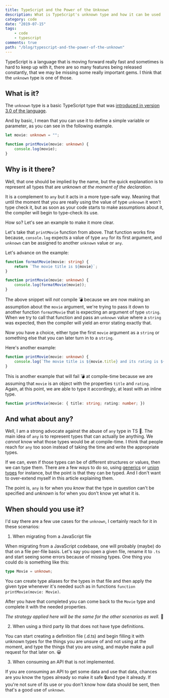 ```yaml
---
title: TypeScript and the Power of the Unknown
description: What is TypeScript's unknown type and how it can be used
category: code
date: "2019-07-15"
tags: 
    - code
    - typescript
comments: true
path: "/blog/typescript-and-the-power-of-the-unknown"
---
```

TypeScript is a language that is moving forward really fast and sometimes is hard to keep up with it, there are so many features being released constantly, that we may be missing some really important gems. I think that the `unknown` type is one of those.

## What is it?

The `unknown` type is a basic TypeScript type that was [introduced in version 3.0 of the language](https://www.typescriptlang.org/docs/handbook/release-notes/typescript-3-0.html#new-unknown-top-type).

And by basic, I mean that you can use it to define a simple variable or parameter, as you can see in the following example.

```ts
let movie: unknown = "";

function printMovie(movie: unknown) {
    console.log(movie);
}
```

## Why is it there?

Well, that one should be implied by the name, but the quick explanation is to represent all types that are unknown *at the moment of the declaration*.

It is a complement to `any` but it acts in a more type-safe way. Meaning that until the moment that you are really using the value of type `unknown` it won't type check it, but as soon as your code starts to make assumptions about it, the compiler will begin to type-check its use.

How so? Let's see an example to make it more clear.

Let's take that `printMovie` function from above. That function works fine because, `console.log` expects a value of type `any` for its first argument, and `unknown` can be assigned to another `unknown` value or `any`.

Let's advance on the example:

```ts
function formatMovie(movie: string) {
    return `The movie title is ${movie}`;
}

function printMovie(movie: unknown) {
    console.log(formatMovie(movie));
}
```

The above snippet will *not* compile 💣 because we are now making an assumption about the `movie` argument, we're trying to pass it down to another function `formatMovie` that is expecting an argument of type `string`. When we try to call that function and pass an `unknown` value where a `string` was expected, then the compiler will yield an error stating exactly that.

Now you have a choice, either type the first `movie` argument as a `string` or something else that you can later turn in to a `string`.

<script async src="//pagead2.googlesyndication.com/pagead/js/adsbygoogle.js"></script>
<!-- Responsive content -->

<ins class="adsbygoogle"
     style="display:block"
     data-ad-client="ca-pub-1865353648221711"
     data-ad-slot="8499334570"
     data-ad-format="auto"></ins>

<script>
(adsbygoogle = window.adsbygoogle || []).push({});
</script>

Here's another example:

```ts
function printMovie(movie: unknown) {
    console.log(`The movie title is ${movie.title} and its rating is ${movie.rating}`);
}
```

This is another example that will fail 💣 at compile-time because we are assuming that `movie` is an object with the properties `title` and `rating`. Again, at this point, we are able to type it accordingly, at least with an inline type.

```ts
function printMovie(movie: { title: string; rating: number; })
```

## And what about any?

Well, I am a strong advocate against the abuse of `any` type in TS 🙅. The main idea of `any` is to represent types that can actually be anything. We *cannot* know what those types would be at compile-time. I think that people reach for `any` too soon instead of taking the time and write the appropriate types.

If we can, even if those types can be of different structures or values, then we can type them. There are a few ways to do so, using [generics](https://www.typescriptlang.org/docs/handbook/generics.html) or [union types](https://www.typescriptlang.org/docs/handbook/advanced-types.html#union-types) for instance, but the point is that they can be typed. And I don't want to over-extend myself in this article explaining them.

The point is, `any` is for when you *know* that the type in question can't be specified and *unknown* is for when you don't know yet what it is.

## When should you use it?

I'd say there are a few use cases for the `unknown`, I certainly reach for it in these scenarios:

1) When migrating from a JavaScript file

When migrating from a JavaScript codebase, one will probably (maybe) do that on a file per-file basis. Let's say you open a given file, rename it to `.ts` and start seeing some errors because of missing types. One thing you could do is something like this:

```ts
type Movie = unknown;
```

You can create type aliases for the types in that file and then apply the given type whenever it's needed such as in functions `function printMovie(movie: Movie)`.

After you have that completed you can come back to the `Movie` type and complete it with the needed properties. 

*The strategy applied here will be the same for the other scenarios as well.* 🔁

2) When using a third party lib that does not have type definitions.

You can start creating a definition file (.d.ts) and begin filling it with unknown types for the things you are unsure of and not using at the moment, and type the things that you are using, and maybe make a pull request for that later on. 😀

3) When consuming an API that is not implemented.

If you are consuming an API to get some data and use that data, chances are you know the types already so make it safe 🔒and type it already. If you're not sure of its use or you don't know how data should be sent, then that's a good use of `unknown`.